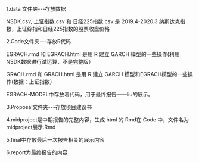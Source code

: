 ﻿1.data 文件夹---存放数据 

NSDK.csv, 上证指数.csv 和 日经225指数.csv 是 2019.4-2020.3 纳斯达克指数，上证综指和日经225指数的股票收盘价格

2.Code文件夹---存放R代码

EGRACH.rmd 和 EGRACH.html 是用 R 建立 GARCH 模型的一些操作(利用NSDK数据进行试运算，不是完整版）
 
GRACH.rmd 和 GRACH.html 是用 R 建立 GARCH 模型和EGRACH模型的一些操作(数据：上证指数）

EGRACH-MODEL中存放着代码，用于最终报告——liu的展示。

3.Proposal文件夹---存放项目建议书  

4.midproject是中期报告的完整内容，生成 html 的 Rmd在 Code 中，文件名为 midproject展示.Rmd

5.final中存放最后一次报告相关的展示内容

6.report为最终报告的内容

